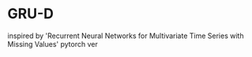 # GRU-D
inspired by 'Recurrent Neural Networks for Multivariate Time Series with Missing Values' pytorch ver

